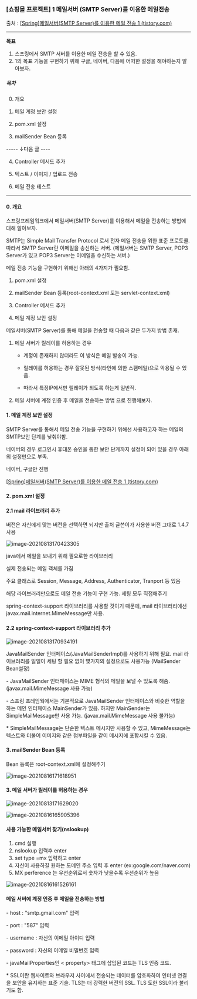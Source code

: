 ### [쇼핑몰 프로젝트] 1 메일서버 (SMTP Server)를 이용한 메일전송 

출처 : [[Spring\]메일서버(SMTP Server)를 이용한 메일 전송 1 (tistory.com)](https://kimvampa.tistory.com/92)

---

**목표**

1. 스프링에서 SMTP 서버를 이용한 메일 전송을 할 수 있음.
2. 1의 목표 기능을 구현하기 위해 구글, 네이버, 다음에 어떠한 설정을 해야하는지 알아보자. 



##### 목차

0. 개요

1. 메일 계정 보안 설정

2. pom.xml 설정

3. mailSender Bean 등록

----- ↓다음 글 ----

4. Controller 메서드 추가

5. 텍스트 / 이미지 / 업로드 전송

6. 메일 전송 테스트

 

---

#### 0. 개요

스프링프레임워크에서 메일서버(SMTP Server)를 이용해서 메일을 전송하는 방법에 대해 알아보자. 

SMTP는 Simple Mail Transfer Protocol 로서 전자 메일 전송을 위한 표준 프로토콜. 따라서 SMTP Server란 이메일을 송신하는 서버. (메일서버는 SMTP Server, POP3 Server가 있고 POP3 Server는 이메일을 수신하는 서버.)

메일 전송 기능을 구현하기 위해선 아래의 4가지가 필요함.

1. pom.xml 설정

2. mailSender Bean 등록(root-context.xml 도는 servlet-context.xml)

3. Controller 메서드 추가

4. 메일 계정 보안 설정



메일서버(SMTP Server)를 통해 메일을 전송할 때 다음과 같은 두가지 방법 존재. 

1. 메일 서버가 릴레이를 허용하는 경우 

   - 계정이 존재하지 않더라도 이 방식은 메일 발송이 가능.

   - 릴레이를 허용하는 경우 잘못된 방식(타인에 의한 스팸메일)으로 악용될 수 있음.

   - 따라서 특정IP에서만 릴레이가 되도록 하는게 일반적.

     

2. 메일 서버에 계정 인증 후 메일을 전송하는 방법 으로 진행해보자.



#### 1. 메일 계정 보안 설정

SMTP Server를 통해서 메일 전송 기능을 구현하기 위해선 사용하고자 하는 메일의 SMTP보안 단계를 낮춰야함.

네이버의 경우 로그인시 휴대폰 승인을 통한 보안 단게까지 설정이 되어 있을 경우 아래의 설정만으로 부족. 



네이버, 구글만 진행

[[Spring\]메일서버(SMTP Server)를 이용한 메일 전송 1 (tistory.com)](https://kimvampa.tistory.com/92)



#### 2. pom.xml 설정

#### 2.1 mail 라이브러리 추가 

버전은 자신에게 맞는 버전을 선택하면 되지만 출처 글쓴이가 사용한 버전 그대로 1.4.7 사용

![image-20210813170423305](C:\Users\user\AppData\Roaming\Typora\typora-user-images\image-20210813170423305.png)

java에서 메일을 보내기 위해 필요로한 라이브러리

실제 전송되는 메일 객체를 가짐

주요 클래스로 Session, Message, Address, Authenticator, Tranport 등 있음

해당 라이브러리만으로도 메일 전송 기능이 구현 가능. 세팅 모두 직접해주기 

 spring-context-support 라이브러리를 사용할 것이기 때문에, mail 라이브러리에선 javax.mail.internet.MimeMessage만 사용. 



#### 2.2 spring-context-support 라이브러리 추가

![image-20210813170934191](C:\Users\user\AppData\Roaming\Typora\typora-user-images\image-20210813170934191.png)

 JavaMailSender 인터페이스(JavaMailSenderImpl)를 사용하기 위해 필요. mail 라이브러리를 일일이 세팅 할 필요 없이 몇가지의 설정으로도 사용가능 (MailSender Bean설정)

  \- JavaMailSender 인터페이스는 MIME 형식의 메일을 보낼 수 있도록 해줌.(javax.mail.MimeMessage 사용 가능)

  \- 스프링 프레임웍에서는 기본적으로 JavaMailSender 인터페이스와 비슷한 역할을 하는 메인 인터페이스 MainSender가 있음. 하지만 MainSender는 SimpleMailMessage만 사용 가능. (javax.mail.MimeMessage 사용 불가능)

 \* SimpleMailMessage는 단순한 텍스트 메시지만 사용할 수 있고, MimeMessage는 텍스트와 더불어 이미지와 같은 첨부파일을 같이 메시지에 포함시킬 수 있음.

 

#### 3. mailSender Bean 등록

 Bean 등록은 root-context.xml에 설정해주기

![image-20210816171618951](C:\Users\user\AppData\Roaming\Typora\typora-user-images\image-20210816171618951.png)

#### 3. 메일 서버가 릴레이를 허용하는 경우 

![image-20210813171629020](C:\Users\user\AppData\Roaming\Typora\typora-user-images\image-20210813171629020.png)



![image-20210816165905396](C:\Users\user\AppData\Roaming\Typora\typora-user-images\image-20210816165905396.png)

#### 사용 가능한 메일서버 찾기(nslookup)

1. cmd 실행
2. nslookup 입력후 enter
3. set type =mx 입력하고 enter
4. 자신이 사용하길 원하는 도메인 주소 입력 후 enter (ex:google.com/naver.com)
5. MX perference 는 우선순위로서 숫자가 낮을수록 우선순위가 높음

![image-20210816161526161](C:\Users\user\AppData\Roaming\Typora\typora-user-images\image-20210816161526161.png)



#### 메일 서버에 계정 인증 후 메일을 전송하는 방법



\- host : "smtp.gmail.com" 입력

 \- port : "587" 입력

 \- username : 자신의 이메일 아이디 입력

 \- password : 자신의 이메일 비밀번호 입력

 \- javaMailProperties인 < property> 태그에 삽입된 코드는 TLS 인증 코드.

 

 \* SSL이란 웹사이트와 브라우저 사이에서 전송되는 데이터를 암호화하여 인터넷 연결을 보안을 유지하는 표준 기술. TLS는 더 강력한 버전의 SSL. TLS 도한 SSL이라 불리기도 함. 
